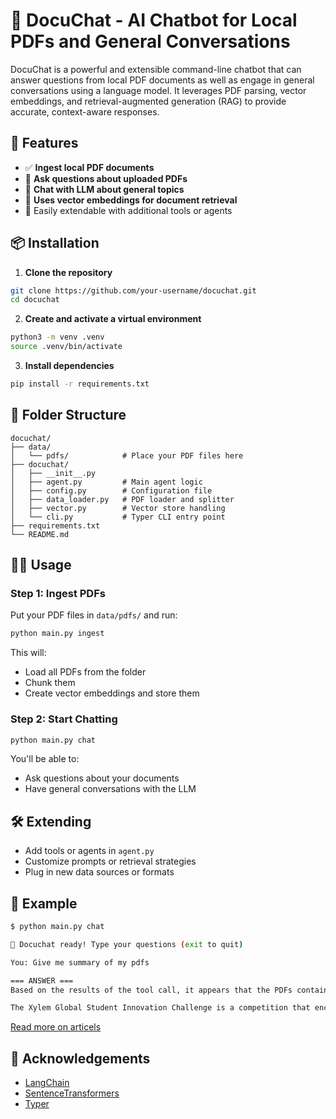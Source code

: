 # 📄 DocuChat - AI Chatbot for Local PDFs and General Conversations

DocuChat is a powerful and extensible command-line chatbot that can answer questions from local PDF documents as well as engage in general conversations using a language model. It leverages PDF parsing, vector embeddings, and retrieval-augmented generation (RAG) to provide accurate, context-aware responses.

## 🚀 Features

- ✅ **Ingest local PDF documents**
- 🔎 **Ask questions about uploaded PDFs**
- 💬 **Chat with LLM about general topics**
- 🧠 **Uses vector embeddings for document retrieval**
- 🧩 Easily extendable with additional tools or agents

## 📦 Installation

1. **Clone the repository**

```bash
git clone https://github.com/your-username/docuchat.git
cd docuchat
```

2. **Create and activate a virtual environment**

```bash
python3 -m venv .venv
source .venv/bin/activate
```

3. **Install dependencies**

```bash
pip install -r requirements.txt
```


## 📂 Folder Structure

```
docuchat/
├── data/
│   └── pdfs/            # Place your PDF files here
├── docuchat/
│   ├── __init__.py
│   ├── agent.py         # Main agent logic
│   ├── config.py        # Configuration file
│   ├── data_loader.py   # PDF loader and splitter
│   ├── vector.py        # Vector store handling
│   └── cli.py           # Typer CLI entry point
├── requirements.txt
└── README.md
```

## 🧑‍💻 Usage

### Step 1: Ingest PDFs

Put your PDF files in `data/pdfs/` and run:

```bash
python main.py ingest
```

This will:
- Load all PDFs from the folder
- Chunk them
- Create vector embeddings and store them

### Step 2: Start Chatting

```bash
python main.py chat
```

You'll be able to:
- Ask questions about your documents
- Have general conversations with the LLM

## 🛠️ Extending

- Add tools or agents in `agent.py`
- Customize prompts or retrieval strategies
- Plug in new data sources or formats


## 📌 Example

```bash
$ python main.py chat

🤖 Docuchat ready! Type your questions (exit to quit)

You: Give me summary of my pdfs

=== ANSWER ===
Based on the results of the tool call, it appears that the PDFs contain information about a university competition and a team that won an award. Here is a summary of the content:

The Xylem Global Student Innovation Challenge is a competition that encourages students to design innovative solutions to water-related issues. This year, over 4,400 students from around 150 countries submitted projects, with a focus on flood response, climate resilience, and clean water access. Team Khudrorin won the 'Best Project' award, and Team ResQMap won the 'Community Choice Award' in the university track and received a prize money of $500.
```
[Read more on articels](https://www.thedailystar.net/tech-startup/news/three-bangladeshi-teams-win-intl-innovation-competition-3949001)

## 🙏 Acknowledgements

- [LangChain](https://github.com/langchain-ai/langchain)
- [SentenceTransformers](https://www.sbert.net/)
- [Typer](https://github.com/tiangolo/typer)

